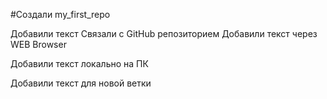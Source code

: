 ﻿#Создали my_first_repo

Добавили текст
Связали с GitHub репозиторием
Добавили текст через WEB Browser

Добавили текст локально на ПК

Добавили текст для новой ветки
